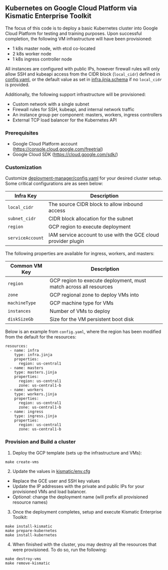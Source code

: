 ## Kubernetes on Google Cloud Platform via Kismatic Enterprise Toolkit
The focus of this code is to deploy a basic Kubernetes cluster into Google Cloud Platform for testing and training purposes.
Upon successful completion, the following VM infrastructure will have been provisioned:
  * 1 k8s master node, with etcd co-located
  * 2 k8s worker node
  * 1 k8s ingress controller node

All instances are configured with public IPs, however firewall rules will only allow SSH and kubeapi access from the CIDR block (`local_cidr`) defined in [config.yaml](deployment-manager/config.yaml), or the default value as set in [infra.jinja.schema](deployment-manager/infra.jinja.schema) if no `local_cidr` is provided.

Additionally, the following support infrastructure will be provisioned:
  * Custom network with a single subnet
  * Firewall rules for SSH, kubeapi, and internal network traffic
  * An instance group per component: masters, workers, ingress controllers
  * External TCP load balancer for the Kubernetes API

### Prerequisites
* Google Cloud Platform account (https://console.cloud.google.com/freetrial)
* Google Cloud SDK (https://cloud.google.com/sdk/)

### Customization
Customize [deployment-manager/config.yaml](deployment-manager/config.yaml) for your desired cluster setup. Some critical configurations are as seen below:

| Infra Key     | Description       |
| ------------- | ----------------- |
| `local_cidr`  | The source CIDR block to allow inbound access |
| `subnet_cidr` | CIDR block allocation for the subnet |
| `region`      | GCP region to execute deployment |
| `serviceAccount` | IAM service account to use with the GCE cloud provider plugin |

The following properties are available for ingress, workers, and masters:

| Common VM Key | Description       |
| ------------- | ----------------- |
| `region`      | GCP region to execute deployment, must match across all resources |
| `zone`        | GCP regional zone to deploy VMs into |
| `machineType` | GCP machine type for VMs |
| `instances`   | Number of VMs to deploy |
| `diskSizeGb`  | Size for the VM persistent boot disk |

Below is an example from `config.yaml`, where the region has been modified from the default for the resources:
```
resources:
  - name: infra
    type: infra.jinja
    properties:
      region: us-central1
  - name: masters
    type: masters.jinja
    properties:
      region: us-central1
      zone: us-central1-b
  - name: workers
    type: workers.jinja
    properties:
      region: us-central1
      zone: us-central1-b
  - name: ingress
    type: ingress.jinja
    properties:
      region: us-central1
      zone: us-central1-b
```

### Provision and Build a cluster
1. Deploy the GCP template (sets up the infrastructure and VMs):
  ```
  make create-vms
  ```

2. Update the values in [kismatic/env.cfg](kismatic/env.cfg)
  * Replace the GCE user and SSH key values
  * Update the IP addresses with the private and public IPs for your provisioned VMs and load balancer.
  * _Optional_: change the deployment name (will prefix all provisioned resource names)

3. Once the deployment completes, setup and execute Kismatic Enterprise Toolkit:
  ```
  make install-kismatic
  make prepare-kubernetes
  make install-kubernetes
  ```

4. When finished with the cluster, you may destroy all the resources that were provisioned. To do so, run the following:
  ```
  make destroy-vms
  make remove-kismatic
  ```
